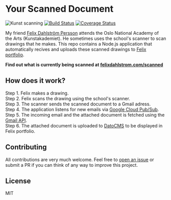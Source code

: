 # Your Scanned Document
![Kunst scanning](https://img.shields.io/badge/kunst-scanning-green.svg)
[![Build Status](https://travis-ci.org/ollelauribostrom/your-scanned-document.svg?branch=master)](https://travis-ci.org/ollelauribostrom/your-scanned-document)
[![Coverage Status](https://coveralls.io/repos/github/ollelauribostrom/your-scanned-document/badge.svg?branch=master)](https://coveralls.io/github/ollelauribostrom/your-scanned-document?branch=master)

My friend [Felix Dahlström Persson](http://felixdahlstrom.com/) attends the Oslo National Academy of the Arts (Kunstakademiet). He sometimes uses the school's scanner to scan drawings that he makes. This repo contains a Node.js application that automatically recives and uploads these scanned drawings to [Felix portfolio](https://github.com/ollelauribostrom/dahlstrom).

**Find out what is currently being scanned at [felixdahlstrom.com/scanned](https://felixdahlstrom.com/scanned-documents/)**

How does it work?
-----------------
Step 1. Felix makes a drawing.   
Step 2. Felix scans the drawing using the school's scanner.   
Step 3. The scanner sends the scanned document to a Gmail adress.   
Step 4. The application listens for new emails via [Google Cloud Pub/Sub](https://cloud.google.com/pubsub/).   
Step 5. The incoming email and the attached document is fetched using the [Gmail API](https://developers.google.com/gmail/api/).   
Step 6. The attached document is uploaded to [DatoCMS](datocms.com) to be displayed in Felix portfolio.  

Contributing
------------
All contributions are very much welcome. Feel free to [open an issue](https://github.com/ollelauribostrom/your-scanned-document/issues/new) or submit a PR if you can think of any way to improve this project.

License
-------
MIT